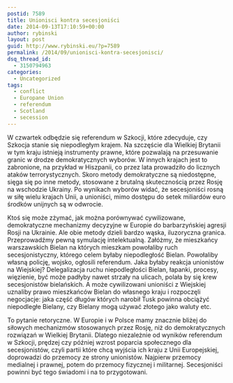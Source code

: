 ```yaml
---
postid: 7589
title: Unionisci kontra secesjoniści
date: 2014-09-13T17:10:59+00:00
author: rybinski
layout: post
guid: http://www.rybinski.eu/?p=7589
permalink: /2014/09/unionisci-kontra-secesjonisci/
dsq_thread_id:
  - 3150794963
categories:
  - Uncategorized
tags:
  - conflict
  - Europane Union
  - referendum
  - Scotland
  - secession
---
```

W czwartek odbędzie się referendum w Szkocji, które zdecyduje, czy Szkocja stanie się niepodległym krajem. Na szczęście dla Wielkiej Brytanii w tym kraju istnieją instrumenty prawne, które pozwalają na przesuwanie granic w drodze demokratycznych wyborów. W innych krajach jest to zabronione, na przykład w Hiszpanii, co przez lata prowadziło do licznych ataków terrorystycznych. Skoro metody demokratyczne są niedostępne, sięga się po inne metody, stosowane z brutalną skutecznością przez Rosję na wschodzie Ukrainy. Po wynikach wyborów widać, że secesjoniści rosną w siłę wielu krajach Unii, a unioniści, mimo dostępu do setek miliardów euro środków unijnych są w odwrocie.

Ktoś się może zżymać, jak można porównywać cywilizowane, demokratyczne mechanizmy decyzyjne w Europie do barbarzyńskiej agresji Rosji na Ukrainie. Ale obie metody dzieli bardzo wąska, iluzoryczna granica. Przeprowadźmy pewną symulację intelektualną. Załóżmy, że mieszkańcy warszawskich Bielan na których mieszkam powołaliby ruch secesjonistyczny, którego celem byłaby niepodległość Bielan. Powołaliby własną policję, wojsko, ogłosili referendum. Jaka byłaby reakcja unionistów na Wiejskiej? Delegalizacja ruchu niepodległości Bielan, łapanki, procesy, więzienie, być może padłyby nawet strzały na ulicach, polała by się krew secesjonistów bielańskich. A może cywilizowani unioniści z Wiejskiej uznaliby prawo mieszkańców Bielan do własnego kraju i rozpoczęli negocjacje: jaka część długów których narobił Tusk powinna obciążyć niepodległe Bielany, czy Bielany mogą używać złotego jako waluty etc.

To pytanie retoryczne. W Europie i w Polsce mamy znacznie bliżej do siłowych mechanizmów stosowanych przez Rosję, niż do demokratycznych rozwiązań w Wielkiej Brytanii. Dlatego niezależnie od wyników referendum w Szkocji, prędzej czy później wzrost poparcia społecznego dla secesjonistów, czyli partii które chcą wyjścia ich kraju z Unii Europejskiej, doprowadzi do przemocy ze strony unionistów. Najpierw przemocy medialnej i prawnej, potem do przemocy fizycznej i militarnej. Secesjoniści powinni być tego świadomi i na to przygotowani.
